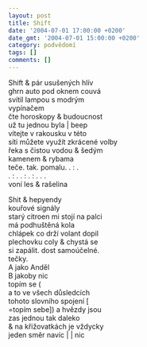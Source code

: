 ```yaml
---
layout: post
title: Shift
date: '2004-07-01 17:00:00 +0200'
date_gmt: '2004-07-01 15:00:00 +0200'
category: podvědomí
tags: []
comments: []
---
```


<p>Shift &amp; pár usušených hlív<br>ghrn auto pod oknem couvá<br>svítil lampou s modrým <br>vypínačem  <br>čte horoskopy &amp; budoucnost <br>už tu jednou byla | beep <br>vítejte v rakousku v této  <br>síti můžete využít zkrácené volby <br>řeka s čistou vodou &amp; šedým<br>kamenem &amp; rybama    <br>teče. tak. pomalu. . : .<br>. : . . : . : . . .  <br>voní les &amp; rašelina</p>
<p>Shit &amp; hepyendy  <br>kouřové signály   <br>starý citroen mi stojí na palci<br>má podhuštěná kola  <br>chlápek co drží volant dopil <br>plechovku coly & chystá se  <br>si zapálit. dost samoúčelné.<br>tečky.  <br>A jako Anděl<br>B jakoby nic<br>topím se ( <br>a to ve všech důsledcích <br>tohoto slovního spojení [<br>=topím sebe]) a hvězdy jsou <br>zas jednou tak daleko<br>& na křižovatkách je vždycky  <br>jeden směr navíc | | nic</p>
